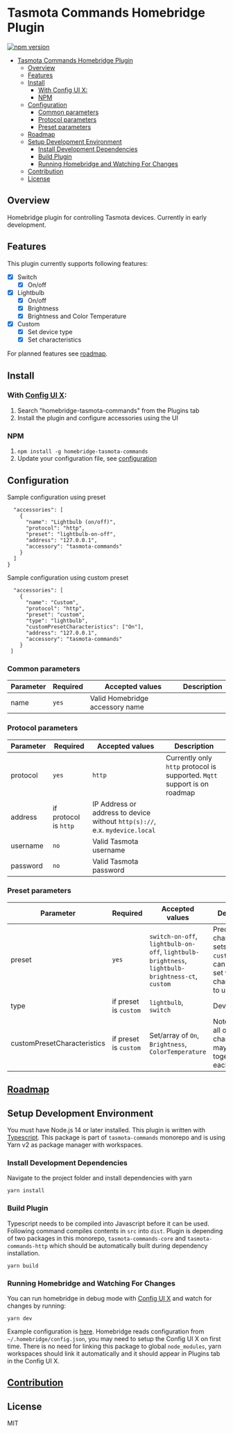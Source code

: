 # Tasmota Commands Homebridge Plugin

[![npm version](https://badge.fury.io/js/homebridge-tasmota-commands.svg)](https://www.npmjs.com/package/homebridge-tasmota-commands)

- [Tasmota Commands Homebridge Plugin](#tasmota-commands-homebridge-plugin)
  - [Overview](#overview)
  - [Features](#features)
  - [Install](#install)
    - [With Config UI X:](#with-config-ui-x)
    - [NPM](#npm)
  - [Configuration](#configuration)
    - [Common parameters](#common-parameters)
    - [Protocol parameters](#protocol-parameters)
    - [Preset parameters](#preset-parameters)
  - [Roadmap](#roadmap)
  - [Setup Development Environment](#setup-development-environment)
    - [Install Development Dependencies](#install-development-dependencies)
    - [Build Plugin](#build-plugin)
    - [Running Homebridge and Watching For Changes](#running-homebridge-and-watching-for-changes)
  - [Contribution](#contribution)
  - [License](#license)

## Overview

Homebridge plugin for controlling Tasmota devices. Currently in early development.

## Features

This plugin currently supports following features:

- [x] Switch
  - [x] On/off
- [x] Lightbulb
  - [x] On/off
  - [x] Brightness
  - [x] Brightness and Color Temperature
- [x] Custom
  - [x] Set device type
  - [x] Set characteristics

For planned features see [roadmap](../../README.md#roadmap).

## Install

### With [Config UI X](https://github.com/oznu/homebridge-config-ui-x):

1. Search "homebridge-tasmota-commands" from the Plugins tab
2. Install the plugin and configure accessories using the UI

### NPM

1. `npm install -g homebridge-tasmota-commands`
2. Update your configuration file, see [configuration](#configuration)

## Configuration

Sample configuration using preset

```
  "accessories": [
    {
      "name": "Lightbulb (on/off)",
      "protocol": "http",
      "preset": "lightbulb-on-off",
      "address": "127.0.0.1",
      "accessory": "tasmota-commands"
    }
  ]
}
```

Sample configuration using custom preset

```
  "accessories": [
    {
      "name": "Custom",
      "protocol": "http",
      "preset": "custom",
      "type": "lightbulb",
      "customPresetCharacteristics": ["On"],
      "address": "127.0.0.1",
      "accessory": "tasmota-commands"
    }
 ]
```

### Common parameters

| Parameter | Required | Accepted values                 | Description |
| --------- | -------- | ------------------------------- | ----------- |
| name      | `yes`    | Valid Homebridge accessory name |             |

### Protocol parameters

| Parameter | Required              | Accepted values                                                             | Description                                                               |
| --------- | --------------------- | --------------------------------------------------------------------------- | ------------------------------------------------------------------------- |
| protocol  | `yes`                 | `http`                                                                      | Currently only `http` protocol is supported. `Mqtt` support is on roadmap |
| address   | if protocol is `http` | IP Address or address to device without `http(s)://`, e.x. `mydevice.local` |                                                                           |
| username  | `no`                  | Valid Tasmota username                                                      |                                                                           |
| password  | `no`                  | Valid Tasmota password                                                      |                                                                           |

### Preset parameters

| Parameter                   | Required              | Accepted values                                                                                  | Description                                                                                      |
| --------------------------- | --------------------- | ------------------------------------------------------------------------------------------------ | ------------------------------------------------------------------------------------------------ |
| preset                      | `yes`                 | `switch-on-off`, `lightbulb-on-off`, `lightbulb-brightness`, `lightbulb-brightness-ct`, `custom` | Predefined characteristic sets. Using `custom` you can manually set what characteristics to use. |
| type                        | if preset is `custom` | `lightbulb`, `switch`                                                                            | Device type                                                                                      |
| customPresetCharacteristics | if preset is `custom` | Set/array of `On`, `Brightness`, `ColorTemperature`                                              | Note that not all of characteristics may not work together with each other                       |

## [Roadmap](../../README.md#roadmap)

## Setup Development Environment

You must have Node.js 14 or later installed. This plugin is written with [Typescript](https://www.typescriptlang.org/). This package is part of `tasmota-commands` monorepo and is using Yarn v2 as package manager with workspaces.

### Install Development Dependencies

Navigate to the project folder and install dependencies with yarn

```
yarn install
```

### Build Plugin

Typescript needs to be compiled into Javascript before it can be used. Following command compiles contents in `src` into `dist`. Plugin is depending of two packages in this monorepo, `tasmota-commands-core` and `tasmota-commands-http` which should be automatically built during dependency installation.

```
yarn build
```

### Running Homebridge and Watching For Changes

You can run homebridge in debug mode with [Config UI X](https://github.com/oznu/homebridge-config-ui-x) and watch for changes by running:

```
yarn dev
```

Example configuration is [here](./homebridge-example-config.json). Homebridge reads configuration from `~/.homebridge/config.json`, you may need to setup the Config UI X on first time. There is no need for linking this package to global `node_modules`, yarn workspaces should link it automatically and it should appear in Plugins tab in the Config UI X.

## [Contribution](../../README.md#contribution)

## License

MIT
